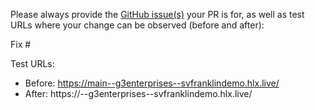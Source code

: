 Please always provide the [GitHub issue(s)](../issues) your PR is for, as well as test URLs where your change can be observed (before and after):

Fix #<gh-issue-id>

Test URLs:
- Before: https://main--g3enterprises--svfranklindemo.hlx.live/
- After: https://<branch>--g3enterprises--svfranklindemo.hlx.live/
